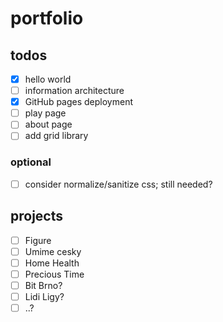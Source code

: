 # portfolio

## todos

- [x] hello world
- [ ] information architecture
- [x] GitHub pages deployment
- [ ] play page
- [ ] about page
- [ ] add grid library

### optional

- [ ] consider normalize/sanitize css; still needed?

## projects

- [ ] Figure
- [ ] Umime cesky
- [ ] Home Health
- [ ] Precious Time
- [ ] Bit Brno?
- [ ] Lidi Ligy?
- [ ] ..?
